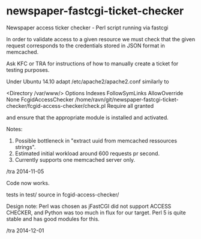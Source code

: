 newspaper-fastcgi-ticket-checker
================================

Newspaper access ticker checker - Perl script running via fastcgi

In order to validate access to a given resource we must check that the given request corresponds
to the credentials stored in JSON format in memcached.

Ask KFC or TRA for instructions of how to manually create a ticket for testing purposes.

Under Ubuntu 14.10 adapt /etc/apache2/apache2.conf similarly to

  <Directory /var/www/>
	Options Indexes FollowSymLinks
	AllowOverride None
	FcgidAccessChecker /home/ravn/git/newspaper-fastcgi-ticket-checker/fcgid-access-checker/check.pl
	Require all granted
  </Directory>

and ensure that the appropriate module is installed and activated.

Notes:

1) Possible bottleneck in "extract uuid from memcached ressources strings".
2) Estimated initial workload around 600 requests pr second.
3) Currently supports one memcached server only.

/tra 2014-11-05

Code now works.

tests in test/
source in fcgid-access-checker/

Design note: Perl was chosen as jFastCGI did not support ACCESS
CHECKER, and Python was too much in flux for our target.  Perl 5 is
quite stable and has good modules for this.

/tra 2014-12-01
